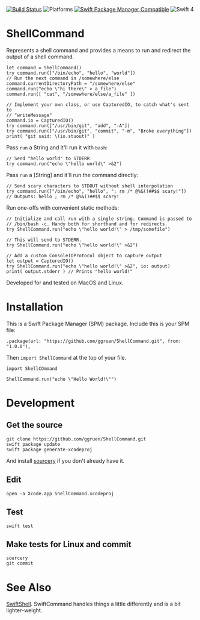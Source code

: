 [![Build Status](https://travis-ci.org/ggruen/ShellCommand.svg?branch=master)](https://travis-ci.org/ggruen/ShellCommand)
![Platforms](https://img.shields.io/badge/platforms-MacOS%2010.10+%20%7C%20Linux-brightgreen.svg)
[![Swift Package Manager Compatible](https://img.shields.io/badge/spm-compatible-brightgreen.svg?style=flat)](https://swift.org/package-manager)
![Swift 4](https://img.shields.io/badge/Swift-4-brightgreen.svg)

# ShellCommand

Represents a shell command and provides a means to run and redirect the output
of a shell command.

    let command = ShellCommand()
    try command.run(["/bin/echo", "hello", "world"])
    // Run the next command in /somewhere/else
    command.currentDirectoryPath = "/somewhere/else"
    command.run("echo \"hi there\" > a_file")
    command.run([ "cat", "/somewhere/else/a_file" ])

	// Implement your own class, or use CapturedIO, to catch what's sent to
	// "writeMessage"
    command.io = CapturedIO()
    try command.run(["/usr/bin/git", "add", "-A"])
    try command.run(["/usr/bin/git", "commit", "-m", "Broke everything"])
	print( "git said: \(io.stuout)" )

Pass `run` a String and it'll run it with `bash`:

    // Send "hello world" to STDERR
    try command.run("echo \"hello world\" >&2")

Pass `run` a [String] and it'll run the command directly:

    // Send scary characters to STDOUT without shell interpolation
    try command.run(["/bin/echo", "hello", "; rm /* @%&()##$$ scary!"])
    // Outputs: hello ; rm /* @%&()##$$ scary!

Run one-offs with convenient static methods:

    // Initialize and call run with a single string. Command is passed to
    // /bin/bash -c. Handy both for shorthand and for redirects.
    try ShellCommand.run("echo \"hello world!\" > /tmp/somefile")

    // This will send to STDERR.
    try ShellCommand.run("echo \"hello world!\" >&2")

    // Add a custom ConsoleIOProtocol object to capture output
    let output = CapturedIO()
    try ShellCommand.run("echo \"hello world!\" >&2", io: output)
    print( output.stderr ) // Prints "hello world!"

Developed for and tested on MacOS and Linux.

# Installation

This is a Swift Package Manager (SPM) package. Include this is your SPM file:

	.package(url: "https://github.com/ggruen/ShellCommand.git", from: "1.0.0"),

Then `import ShellCommand` at the top of your file.

	import ShellCOmmand

	ShellCommand.run("echo \"Hello World!\"")

# Development

## Get the source

    git clone https://github.com/ggruen/ShellCommand.git
    swift package update
    swift package generate-xcodeproj

And install [sourcery](https://github.com/krzysztofzablocki/Sourcery) if you
don't already have it.

## Edit

    open -a Xcode.app ShellCommand.xcodeproj

## Test

    swift test

## Make tests for Linux and commit

    sourcery
    git commit

# See Also

[SwiftShell](https://github.com/kareman/SwiftShell).  SwiftCommand handles
things a little differently and is a bit lighter-weight.
